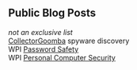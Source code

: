## Public Blog Posts
_not an exclusive list_
<br>
[CollectorGoomba](https://www.vmray.com/cyber-security-blog/cutting-off-command-and-control-infrastructure-collectorgoomba-threat-bulletin/) spyware discovery
<br>
WPI [Password Safety](https://hub.wpi.edu/article/457/password-safety)
<br>
WPI [Personal Computer Security](https://hub.wpi.edu/article/552/-securing-your-computer-)

